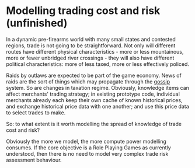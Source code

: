 # Modelling trading cost and risk (unfinished)

In a dynamic pre-firearms world with many small states and contested regions, trade is not going to be straightforward. Not only will different routes have different physical characteristics - more or less mountainous, more or fewer unbridged river crossings - they will also have different political characteristics: more of less taxed, more or less effectively policed.

Raids by outlaws are expected to be part of the game economy. News of raids are the sort of things which may propagate through the [gossip](the-great-game.gossip.gossip.html) system. So are changes in taxation regime. Obviously, knowledge items can affect merchants' trading strategy; in existing prototype code, individual merchants already each keep their own cache of known historical prices, and exchange historical price data with one another; and use this price data to select trades to make.

So: to what extent is it worth modelling the spread of knowledge of trade cost and risk?

Obviously the more we model, the more compute power modelling consumes. If the core objective is a Role Playing Games as currently understood, then there is no need to model very complex trade risk assessment behaviour.
